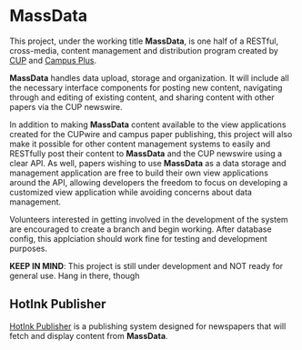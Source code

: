 # MassData

This project, under the working title **MassData**, is one half of a RESTful, cross-media, content management and distribution program created by [CUP](http://www.cup.ca) and [Campus Plus](http://www.campusplus.com).

**MassData** handles data upload, storage and organization. It will include all the necessary interface components for posting new content, navigating through and editing of existing content, and sharing content with other papers via the CUP newswire.

In addition to making **MassData** content available to the view applications created for the CUPwire and campus paper publishing, this project will also make it possible for other content management systems to easily and RESTfully post their content to **MassData** and the CUP newswire using a clear API. As well, papers wishing to use **MassData** as a data storage and management application are free to build their own view applications around the API, allowing developers the freedom to focus on developing a customized view application while avoiding concerns about data management.

Volunteers interested in getting involved in the development of the system are encouraged to create a branch and begin working. After database config, this applciation should work fine for testing and development purposes. 

**KEEP IN MIND**: This project is still under development and NOT ready for general use. Hang in there, though

## HotInk Publisher

[HotInk Publisher](http://github.com/HotInk/hotink-publisher) is a publishing system designed for newspapers that will fetch and display content from **MassData**. 